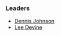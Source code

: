 ### Leaders
* [Dennis Johnson](mailto:dennis.johnson@owasp.org)
* [Lee Devine](mailto:lee.devine@owasp.org)
